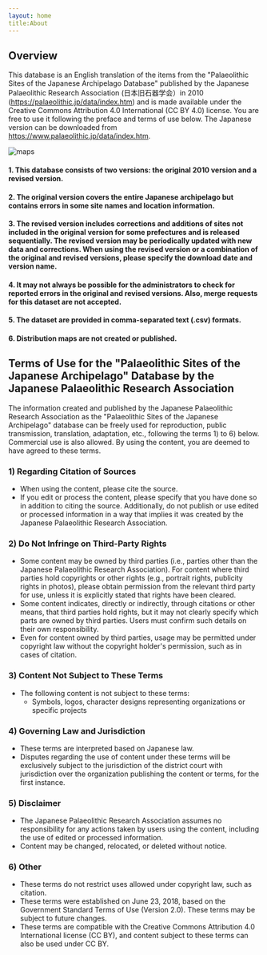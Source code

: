 ```yaml
---
layout: home
title:About
---
```


## Overview
This database is an English translation of the items from the "Palaeolithic Sites of the Japanese Archipelago Database" published by the Japanese Palaeolithic Research Association (日本旧石器学会）in 2010 (https://palaeolithic.jp/data/index.htm) and is made available under the Creative Commons Attribution 4.0 International (CC BY 4.0) license. You are free to use it following the preface and terms of use below.
The Japanese version can be downloaded from https://www.palaeolithic.jp/data/index.htm.

![maps](https://github.com/JPRA-DB/test_English-DB/blob/main/tohoku_map.jpg "Distribution map of Palaeolithic sites of Tohoku resion")


#### 1. This database consists of two versions: the original 2010 version and a revised version.
#### 2. The original version covers the entire Japanese archipelago but contains errors in some site names and location information.
#### 3. The revised version includes corrections and additions of sites not included in the original version for some prefectures and is released sequentially. The revised version may be periodically updated with new data and corrections. When using the revised version or a combination of the original and revised versions, please specify the download date and version name.
#### 4. It may not always be possible for the administrators to check for reported errors in the original and revised versions. Also, merge requests for this dataset are not accepted.
#### 5. The dataset are provided in comma-separated text (.csv) formats.
#### 6. Distribution maps are not created or published.

## Terms of Use for the "Palaeolithic Sites of the Japanese Archipelago" Database by the Japanese Palaeolithic Research Association

The information created and published by the Japanese Palaeolithic Research Association as the "Palaeolithic Sites of the Japanese Archipelago" database can be freely used for reproduction, public transmission, translation, adaptation, etc., following the terms 1) to 6) below. Commercial use is also allowed. By using the content, you are deemed to have agreed to these terms.

### 1) Regarding Citation of Sources
   - When using the content, please cite the source.
   - If you edit or process the content, please specify that you have done so in addition to citing the source. Additionally, do not publish or use edited or processed information in a way that implies it was created by the Japanese Palaeolithic Research Association.

### 2) Do Not Infringe on Third-Party Rights
   - Some content may be owned by third parties (i.e., parties other than the Japanese Palaeolithic Research Association). For content where third parties hold copyrights or other rights (e.g., portrait rights, publicity rights in photos), please obtain permission from the relevant third party for use, unless it is explicitly stated that rights have been cleared.
   - Some content indicates, directly or indirectly, through citations or other means, that third parties hold rights, but it may not clearly specify which parts are owned by third parties. Users must confirm such details on their own responsibility.
   - Even for content owned by third parties, usage may be permitted under copyright law without the copyright holder's permission, such as in cases of citation.

### 3) Content Not Subject to These Terms
   - The following content is not subject to these terms:
     - Symbols, logos, character designs representing organizations or specific projects

### 4) Governing Law and Jurisdiction
   - These terms are interpreted based on Japanese law.
   - Disputes regarding the use of content under these terms will be exclusively subject to the jurisdiction of the district court with jurisdiction over the organization publishing the content or terms, for the first instance.

### 5) Disclaimer
   - The Japanese Palaeolithic Research Association assumes no responsibility for any actions taken by users using the content, including the use of edited or processed information.
   - Content may be changed, relocated, or deleted without notice.

### 6) Other
   - These terms do not restrict uses allowed under copyright law, such as citation.
   - These terms were established on June 23, 2018, based on the Government Standard Terms of Use (Version 2.0). These terms may be subject to future changes.
   - These terms are compatible with the Creative Commons Attribution 4.0 International license (CC BY), and content subject to these terms can also be used under CC BY.

